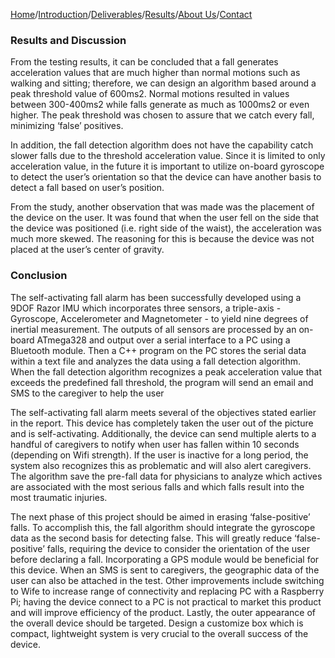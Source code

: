 [Home](./index.md)/[Introduction](./introduction.md)/[Deliverables](./deliverables.md)/[Results](./results.md)/[About Us](./aboutus.md)/[Contact](contact.md)

### Results and Discussion

From the testing results, it can be concluded that a fall generates acceleration values that are much higher than normal motions such as walking and sitting; therefore, we can design an algorithm based around a peak threshold value of 600ms2. Normal motions resulted in values between 300-400ms2 while falls generate as much as 1000ms2 or even higher. The peak threshold was chosen to assure that we catch every fall, minimizing ‘false’ positives. 

In addition, the fall detection algorithm does not have the capability catch slower falls due to the threshold acceleration value. Since it is limited to only acceleration value, in the future it is important to utilize on-board gyroscope to detect the user’s orientation so that the device can have another basis to detect a fall based on user’s position. 

From the study, another observation that was made was the placement of the device on the user. It was found that when the user fell on the side that the device was positioned (i.e.  right side of the waist), the acceleration was much more skewed. The reasoning for this is because the device was not placed at the user’s center of gravity. 


### Conclusion

The self-activating fall alarm has been successfully developed using a 9DOF Razor IMU which incorporates three sensors, a triple-axis - Gyroscope, Accelerometer and Magnetometer - to yield nine degrees of inertial measurement. The outputs of all sensors are processed by an on-board ATmega328 and output over a serial interface to a PC using a Bluetooth module. Then a C++ program on the PC stores the serial data within a text file and analyzes the data using a fall detection algorithm. When the fall detection algorithm recognizes a peak acceleration value that exceeds the predefined fall threshold, the program will send an email and SMS to the caregiver to help the user

The self-activating fall alarm meets several of the objectives stated earlier in the report. This device has completely taken the user out of the picture and is self-activating. Additionally, the device can send multiple alerts to a handful of caregivers to notify when user has fallen within 10 seconds (depending on Wifi strength). If the user is inactive for a long period, the system also recognizes this as problematic and will also alert caregivers. The algorithm save the pre-fall data for physicians to analyze which actives are associated with the most serious falls and which falls result into the most traumatic injuries.  

The next phase of this project should be aimed in erasing ‘false-positive’ falls. To accomplish this, the fall algorithm should integrate the gyroscope data as the second basis for detecting false. This will greatly reduce ‘false-positive’ falls, requiring the device to consider the orientation of the user before declaring a fall. Incorporating a GPS module would be beneficial for this device. When an SMS is sent to caregivers, the geographic data of the user can also be attached in the test. Other improvements include switching to Wife to increase range of connectivity and replacing PC with a Raspberry Pi; having the device connect to a PC is not practical to market this product and will improve efficiency of the product. Lastly, the outer appearance of the overall device should be targeted. Design a customize box which is compact, lightweight system is very crucial to the overall success of the device. 


  
